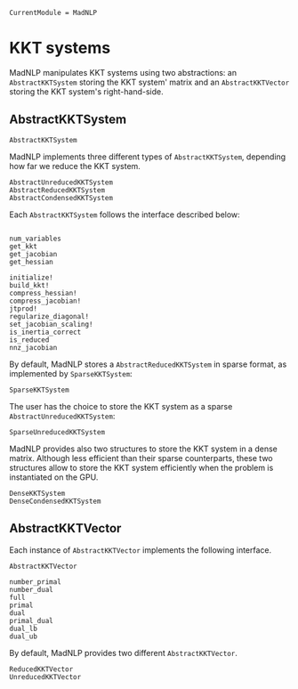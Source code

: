 ```@meta
CurrentModule = MadNLP
```

# KKT systems

MadNLP manipulates KKT systems using two abstractions:
an `AbstractKKTSystem` storing the KKT system' matrix
and an `AbstractKKTVector` storing the KKT system's right-hand-side.


## AbstractKKTSystem

```@docs
AbstractKKTSystem

```

MadNLP implements three different types of `AbstractKKTSystem`,
depending how far we reduce the KKT system.

```@docs
AbstractUnreducedKKTSystem
AbstractReducedKKTSystem
AbstractCondensedKKTSystem
```

Each `AbstractKKTSystem` follows the interface described below:
```@docs

num_variables
get_kkt
get_jacobian
get_hessian

initialize!
build_kkt!
compress_hessian!
compress_jacobian!
jtprod!
regularize_diagonal!
set_jacobian_scaling!
is_inertia_correct
is_reduced
nnz_jacobian
```

By default, MadNLP stores a `AbstractReducedKKTSystem` in sparse format,
as implemented by `SparseKKTSystem`:
```@docs
SparseKKTSystem

```
The user has the choice to store the KKT system as a sparse `AbstractUnreducedKKTSystem`:
```@docs
SparseUnreducedKKTSystem
```

MadNLP provides also two structures to store the KKT system
in a dense matrix. Although less efficient than their sparse counterparts,
these two structures allow to store the KKT system efficiently when the
problem is instantiated on the GPU.
```@docs
DenseKKTSystem
DenseCondensedKKTSystem

```


## AbstractKKTVector
Each instance of `AbstractKKTVector` implements
the following interface.

```@docs
AbstractKKTVector

number_primal
number_dual
full
primal
dual
primal_dual
dual_lb
dual_ub

```

By default, MadNLP provides two different `AbstractKKTVector`.

```@docs
ReducedKKTVector
UnreducedKKTVector
```

